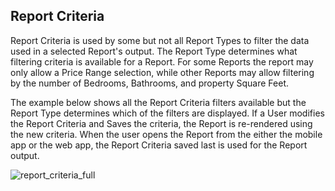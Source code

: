 ## Report Criteria

Report Criteria is used by some but not all Report Types to filter the data used in a selected Report's output. The Report Type determines what filtering criteria is available for a Report. For some Reports the report may only allow a Price Range selection, while other Reports may allow filtering by the number of Bedrooms, Bathrooms, and property Square Feet. 

The example below shows all the Report Criteria filters available but the Report Type determines which of the filters are displayed. If a User modifies the Report Criteria and Saves the criteria, the Report is re-rendered using the new criteria. When the user opens the Report from the either the mobile app or the web app, the Report Criteria saved last is used for the Report output.

![report_criteria_full](../../images/reda_rpt_criteria_full_display)

